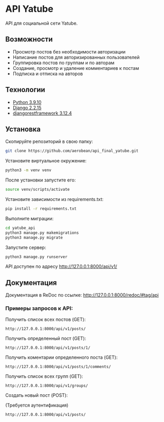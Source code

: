 # API Yatube

API для социальной сети Yatube.

## Возможности

- Просмотр постов без необходимости авторизации
- Написание постов для авторизированных пользователей
- Группировка постов по группам и по авторам
- Создание, просмотр и удаление комментариев к постам
- Подписка и отписка на авторов

## Технологии

- [Python 3.9.10](https://www.python.org)
- [Django 2.2.15](https://www.djangoproject.com)
- [djangorestframework 3.12.4](https://www.django-rest-framework.org)


## Установка

Скопируйте репозиторий в свою папку:
```sh
git clone https://github.com/aerobean/api_final_yatube.git
```

Установите виртуальное окружение:
```sh
python3 -m venv venv
```

После установки запустите его:
```sh
source venv/scripts/activate
```

Установите зависимости из requirements.txt:
```sh
pip install -r requirements.txt
```

Выполните миграции:
```sh
cd yatube_api
python3 manage.py makemigrations
python3 manage.py migrate
```

Запустите сервер:
```sh
python3 manage.py runserver
```

API доступен по адресу http://127.0.0.1:8000/api/v1/

## Документация

Документация в ReDoc по ссылке: http://127.0.0.1:8000/redoc/#tag/api

### Примеры запросов к API:

Получить список всех постов (GET):
```
http://127.0.0.1:8000/api/v1/posts/
```

Получить определенный пост (GET):
```
http://127.0.0.1:8000/api/v1/posts/1/
```

Получить коментарии определенного поста (GET):
```
http://127.0.0.1:8000/api/v1/posts/1/comments/
```

Получить список всех групп (GET):
```
http://127.0.0.1:8000/api/v1/groups/
```

Создать новый пост (POST):

(Требуется аутентификация)
```
http://127.0.0.1:8000/api/v1/posts/
```

